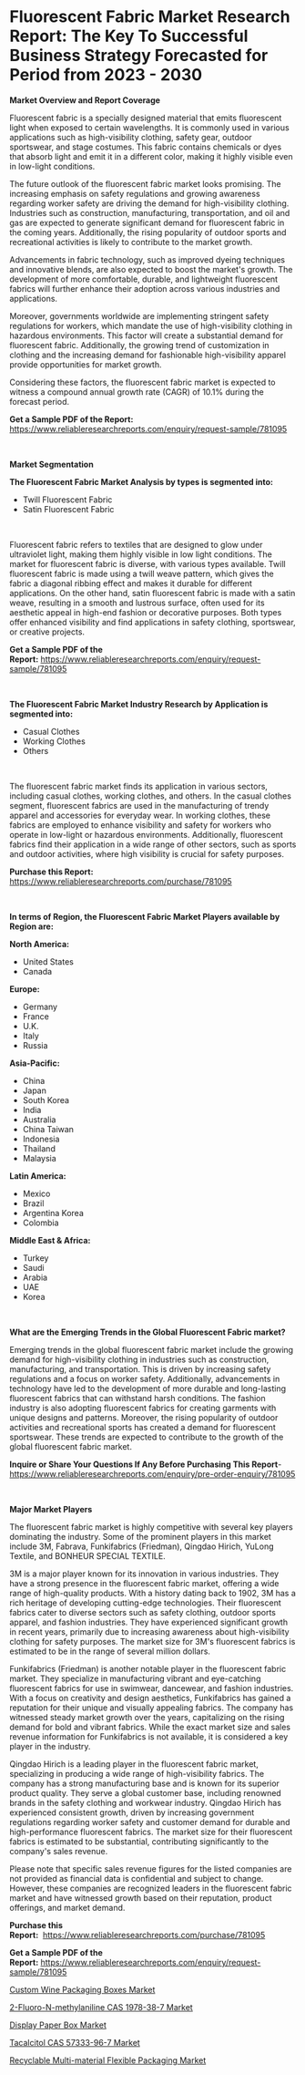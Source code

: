 <p><h1>Fluorescent Fabric Market Research Report: The Key To Successful Business Strategy Forecasted for Period from 2023 - 2030</h1></p><p><strong>Market Overview and Report Coverage</strong></p>
<p><p>Fluorescent fabric is a specially designed material that emits fluorescent light when exposed to certain wavelengths. It is commonly used in various applications such as high-visibility clothing, safety gear, outdoor sportswear, and stage costumes. This fabric contains chemicals or dyes that absorb light and emit it in a different color, making it highly visible even in low-light conditions.</p><p>The future outlook of the fluorescent fabric market looks promising. The increasing emphasis on safety regulations and growing awareness regarding worker safety are driving the demand for high-visibility clothing. Industries such as construction, manufacturing, transportation, and oil and gas are expected to generate significant demand for fluorescent fabric in the coming years. Additionally, the rising popularity of outdoor sports and recreational activities is likely to contribute to the market growth.</p><p>Advancements in fabric technology, such as improved dyeing techniques and innovative blends, are also expected to boost the market's growth. The development of more comfortable, durable, and lightweight fluorescent fabrics will further enhance their adoption across various industries and applications.</p><p>Moreover, governments worldwide are implementing stringent safety regulations for workers, which mandate the use of high-visibility clothing in hazardous environments. This factor will create a substantial demand for fluorescent fabric. Additionally, the growing trend of customization in clothing and the increasing demand for fashionable high-visibility apparel provide opportunities for market growth.</p><p>Considering these factors, the fluorescent fabric market is expected to witness a compound annual growth rate (CAGR) of 10.1% during the forecast period.</p></p>
<p><strong>Get a Sample PDF of the Report:</strong> <a href="https://www.reliableresearchreports.com/enquiry/request-sample/781095">https://www.reliableresearchreports.com/enquiry/request-sample/781095</a></p>
<p>&nbsp;</p>
<p><strong>Market Segmentation</strong></p>
<p><strong>The Fluorescent Fabric Market Analysis by types is segmented into:</strong></p>
<p><ul><li>Twill Fluorescent Fabric</li><li>Satin Fluorescent Fabric</li></ul></p>
<p>&nbsp;</p>
<p><p>Fluorescent fabric refers to textiles that are designed to glow under ultraviolet light, making them highly visible in low light conditions. The market for fluorescent fabric is diverse, with various types available. Twill fluorescent fabric is made using a twill weave pattern, which gives the fabric a diagonal ribbing effect and makes it durable for different applications. On the other hand, satin fluorescent fabric is made with a satin weave, resulting in a smooth and lustrous surface, often used for its aesthetic appeal in high-end fashion or decorative purposes. Both types offer enhanced visibility and find applications in safety clothing, sportswear, or creative projects.</p></p>
<p><strong>Get a Sample PDF of the Report:</strong>&nbsp;<a href="https://www.reliableresearchreports.com/enquiry/request-sample/781095">https://www.reliableresearchreports.com/enquiry/request-sample/781095</a></p>
<p>&nbsp;</p>
<p><strong>The Fluorescent Fabric Market Industry Research by Application is segmented into:</strong></p>
<p><ul><li>Casual Clothes</li><li>Working Clothes</li><li>Others</li></ul></p>
<p>&nbsp;</p>
<p><p>The fluorescent fabric market finds its application in various sectors, including casual clothes, working clothes, and others. In the casual clothes segment, fluorescent fabrics are used in the manufacturing of trendy apparel and accessories for everyday wear. In working clothes, these fabrics are employed to enhance visibility and safety for workers who operate in low-light or hazardous environments. Additionally, fluorescent fabrics find their application in a wide range of other sectors, such as sports and outdoor activities, where high visibility is crucial for safety purposes.</p></p>
<p><strong>Purchase this Report:</strong>&nbsp; <a href="https://www.reliableresearchreports.com/purchase/781095">https://www.reliableresearchreports.com/purchase/781095</a></p>
<p>&nbsp;</p>
<p><strong>In terms of Region, the Fluorescent Fabric Market Players available by Region are:</strong></p>
<p>
    <p> <strong> North America: </strong>
        <ul>
            <li>United States</li>
            <li>Canada</li>
        </ul>
        </p> 
    <p> <strong> Europe: </strong>
        <ul>
            <li>Germany</li>
            <li>France</li>
            <li>U.K.</li>
            <li>Italy</li>
            <li>Russia</li>
        </ul>
        </p> 
    <p> <strong> Asia-Pacific: </strong>
        <ul>
            <li>China</li>
            <li>Japan</li>
            <li>South Korea</li>
            <li>India</li>
            <li>Australia</li>
            <li>China Taiwan</li>
            <li>Indonesia</li>
            <li>Thailand</li>
            <li>Malaysia</li>
        </ul>
        </p> 
    <p> <strong> Latin America: </strong>
        <ul>
            <li>Mexico</li>
            <li>Brazil</li>
            <li>Argentina Korea</li>
            <li>Colombia</li>
        </ul>
        </p> 
    <p> <strong> Middle East & Africa: </strong>
        <ul>
            <li>Turkey</li>
            <li>Saudi</li>
            <li>Arabia</li>
            <li>UAE</li>
            <li>Korea</li>
        </ul>
    </p>
    </p>
<p>&nbsp;</p>
<p><strong>What are the Emerging Trends in the Global Fluorescent Fabric market?</strong></p>
<p><p>Emerging trends in the global fluorescent fabric market include the growing demand for high-visibility clothing in industries such as construction, manufacturing, and transportation. This is driven by increasing safety regulations and a focus on worker safety. Additionally, advancements in technology have led to the development of more durable and long-lasting fluorescent fabrics that can withstand harsh conditions. The fashion industry is also adopting fluorescent fabrics for creating garments with unique designs and patterns. Moreover, the rising popularity of outdoor activities and recreational sports has created a demand for fluorescent sportswear. These trends are expected to contribute to the growth of the global fluorescent fabric market.</p></p>
<p><strong>Inquire or Share Your Questions If Any Before Purchasing This Report</strong>- <a href="https://www.reliableresearchreports.com/enquiry/pre-order-enquiry/781095">https://www.reliableresearchreports.com/enquiry/pre-order-enquiry/781095</a></p>
<p>&nbsp;</p>
<p><strong>Major Market Players</strong></p>
<p><p>The fluorescent fabric market is highly competitive with several key players dominating the industry. Some of the prominent players in this market include 3M, Fabrava, Funkifabrics (Friedman), Qingdao Hirich, YuLong Textile, and BONHEUR SPECIAL TEXTILE.</p><p>3M is a major player known for its innovation in various industries. They have a strong presence in the fluorescent fabric market, offering a wide range of high-quality products. With a history dating back to 1902, 3M has a rich heritage of developing cutting-edge technologies. Their fluorescent fabrics cater to diverse sectors such as safety clothing, outdoor sports apparel, and fashion industries. They have experienced significant growth in recent years, primarily due to increasing awareness about high-visibility clothing for safety purposes. The market size for 3M's fluorescent fabrics is estimated to be in the range of several million dollars.</p><p>Funkifabrics (Friedman) is another notable player in the fluorescent fabric market. They specialize in manufacturing vibrant and eye-catching fluorescent fabrics for use in swimwear, dancewear, and fashion industries. With a focus on creativity and design aesthetics, Funkifabrics has gained a reputation for their unique and visually appealing fabrics. The company has witnessed steady market growth over the years, capitalizing on the rising demand for bold and vibrant fabrics. While the exact market size and sales revenue information for Funkifabrics is not available, it is considered a key player in the industry.</p><p>Qingdao Hirich is a leading player in the fluorescent fabric market, specializing in producing a wide range of high-visibility fabrics. The company has a strong manufacturing base and is known for its superior product quality. They serve a global customer base, including renowned brands in the safety clothing and workwear industry. Qingdao Hirich has experienced consistent growth, driven by increasing government regulations regarding worker safety and customer demand for durable and high-performance fluorescent fabrics. The market size for their fluorescent fabrics is estimated to be substantial, contributing significantly to the company's sales revenue.</p><p>Please note that specific sales revenue figures for the listed companies are not provided as financial data is confidential and subject to change. However, these companies are recognized leaders in the fluorescent fabric market and have witnessed growth based on their reputation, product offerings, and market demand.</p></p>
<p><strong>Purchase this Report:</strong>&nbsp;&nbsp;<a href="https://www.reliableresearchreports.com/purchase/781095">https://www.reliableresearchreports.com/purchase/781095</a></p>
<p></p>
<p><strong>Get a Sample PDF of the Report:</strong>&nbsp;<a href="https://www.reliableresearchreports.com/enquiry/request-sample/781095">https://www.reliableresearchreports.com/enquiry/request-sample/781095</a></p>
<p><p><a href="https://www.linkedin.com/pulse/custom-wine-packaging-boxes-market-size-2023-/">Custom Wine Packaging Boxes Market</a></p><p><a href="https://medium.com/@staceyhilll3626/2-fluoro-n-methylaniline-cas-1978-38-7-market-report-reveals-the-latest-trends-and-growth-3a4bd6581500">2-Fluoro-N-methylaniline CAS 1978-38-7 Market</a></p><p><a href="https://www.linkedin.com/pulse/display-paper-box-market-size-share-amp-trends-analysis-report/">Display Paper Box Market</a></p><p><a href="https://medium.com/@eloisadavis6326/tacalcitol-cas-57333-96-7-market-analysis-and-sze-forecasted-for-period-from-2023-to-2030-7185bcd97dae">Tacalcitol CAS 57333-96-7 Market</a></p><p><a href="https://www.linkedin.com/pulse/recyclable-multi-material-flexible-packaging/">Recyclable Multi-material Flexible Packaging Market</a></p></p>